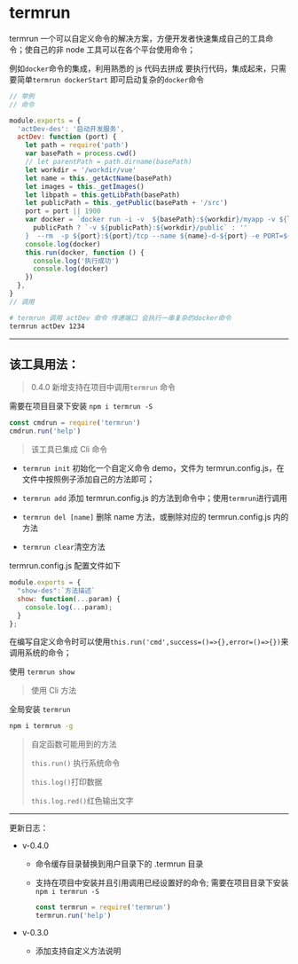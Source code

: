 # termrun

termrun 一个可以自定义命令的解决方案，方便开发者快速集成自己的工具命令；使自己的非 node 工具可以在各个平台使用命令；

例如`docker`命令的集成，利用熟悉的 js 代码去拼成 要执行代码，集成起来，只需要简单`termrun dockerStart` 即可启动复杂的`docker`命令

```js
// 举例
// 命令

module.exports = {
  'actDev-des': '启动开发服务',
  actDev: function (port) {
    let path = require('path')
    var basePath = process.cwd()
    // let parentPath = path.dirname(basePath)
    let workdir = '/workdir/vue'
    let name = this._getActName(basePath)
    let images = this._getImages()
    let libpath = this.getLibPath(basePath)
    let publicPath = this._getPublic(basePath + '/src')
    port = port || 1900
    var docker = `docker run -i -v  ${basePath}:${workdir}/myapp -v ${libpath}:${workdir}/lib  ${
      publicPath ? `-v ${publicPath}:${workdir}/public` : ''
    }  --rm  -p ${port}:${port}/tcp --name ${name}-d-${port} -e PORT=${port} ${images}  yarn start  `
    console.log(docker)
    this.run(docker, function () {
      console.log('执行成功')
      console.log(docker)
    })
  },
}
// 调用
```

```bash
# termrun 调用 actDev 命令 传递端口 会执行一串复杂的docker命令
termrun actDev 1234
```

---

## 该工具用法：

> 0.4.0 新增支持在项目中调用`termrun` 命令

需要在项目目录下安装 `npm i termrun -S`

```js
const cmdrun = require('termrun')
cmdrun.run('help')
```

> 该工具已集成 Cli 命令

- `termrun init` 初始化一个自定义命令 demo，文件为 termrun.config.js，在文件中按照例子添加自己的方法即可；

- `termrun add` 添加 termrun.config.js 的方法到命令中；使用`termrun`进行调用

- `termrun del [name]` 删除 name 方法，或删除对应的 termrun.config.js 内的方法

- `termrun clear`清空方法

termrun.config.js 配置文件如下

```js
module.exports = {
  "show-des":`方法描述`
  show: function(...param) {
    console.log(...param);
  }
};
```

在编写自定义命令时可以使用`this.run('cmd',success=()=>{},error=()=>{})`来调用系统的命令；

使用 `termrun show`

> 使用 Cli 方法

全局安装 `termrun`

```bash
npm i termrun -g
```

> 自定函数可能用到的方法
>
> `this.run()` 执行系统命令
>
> `this.log()`打印数据
>
> `this.log.red()`红色输出文字

---

更新日志：

- v-0.4.0

  - 命令缓存目录替换到用户目录下的 .termrun 目录
  - 支持在项目中安装并且引用调用已经设置好的命令;
    需要在项目目录下安装 `npm i termrun -S`

    ```js
    const termrun = require('termrun')
    termrun.run('help')
    ```

- v-0.3.0
  - 添加支持自定义方法说明
